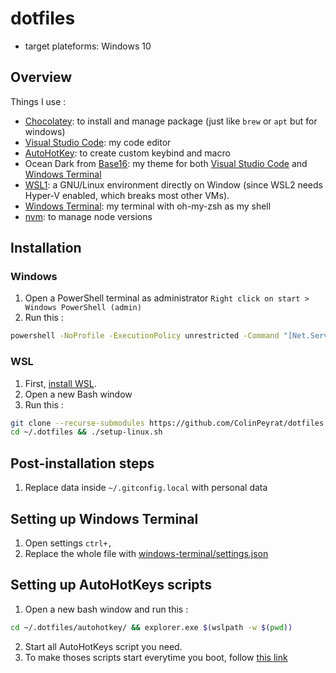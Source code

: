 # dotfiles

- target plateforms: Windows 10

## Overview

Things I use :

- [Chocolatey](https://chocolatey.org/): to install and manage package (just like `brew` or `apt` but for windows)
- [Visual Studio Code](https://github.com/microsoft/vscode): my code editor
- [AutoHotKey](https://www.autohotkey.com/): to create custom keybind and macro
- Ocean Dark from [Base16](http://chriskempson.com/projects/base16/): my theme for both [Visual Studio Code](https://marketplace.visualstudio.com/items?itemName=AndrsDC.base16-themes) and [Windows Terminal](https://github.com/jonasnordlund/base16-windows-terminal)
- [WSL1](https://docs.microsoft.com/fr-fr/windows/wsl/install-win10): a GNU/Linux environment directly on Window (since WSL2 needs Hyper-V enabled, which breaks most other VMs).
- [Windows Terminal](https://github.com/microsoft/terminal): my terminal with oh-my-zsh as my shell
- [nvm](https://github.com/nvm-sh/nvm): to manage node versions

## Installation

### Windows

1. Open a PowerShell terminal as administrator `Right click on start > Windows PowerShell (admin)`
2. Run this :

```bash
powershell -NoProfile -ExecutionPolicy unrestricted -Command "[Net.ServicePointManager]::SecurityProtocol = [Net.SecurityProtocolType]::Tls12; &([scriptblock]::Create((Invoke-WebRequest -UseBasicParsing 'https://raw.githubusercontent.com/ColinPeyrat/dotfiles/master/setup-windows.ps1')))"
```

### WSL

1. First, [install WSL](https://docs.microsoft.com/fr-fr/windows/wsl/install-win10).
2. Open a new Bash window
3. Run this :

```bash
git clone --recurse-submodules https://github.com/ColinPeyrat/dotfiles.git ~/.dotfiles
cd ~/.dotfiles && ./setup-linux.sh
```

## Post-installation steps

1. Replace data inside `~/.gitconfig.local` with personal data

## Setting up Windows Terminal

1. Open settings `ctrl+,`
2. Replace the whole file with [windows-terminal/settings.json](https://raw.githubusercontent.com/ColinPeyrat/dotfiles/master/windows-terminal/settings.json)

## Setting up AutoHotKeys scripts

1. Open a new bash window and run this :

```bash
cd ~/.dotfiles/autohotkey/ && explorer.exe $(wslpath -w $(pwd))
```

2. Start all AutoHotKeys script you need.
3. To make thoses scripts start everytime you boot, follow [this link](https://www.autohotkey.com/docs/FAQ.htm#Startup)
